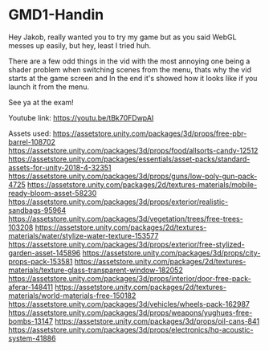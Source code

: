# GMD1-Handin
 
Hey Jakob, really wanted you to try my game but as you said WebGL messes up easily, but hey, least I tried huh.

There are a few odd things in the vid with the most annoying one being a shader problem when switching scenes from the menu, thats why the vid starts at the game screen and In the end it's showed how it looks like if you launch it from the menu.

See ya at the exam!

Youtube link: https://youtu.be/tBk70FDwpAI

Assets used: 
https://assetstore.unity.com/packages/3d/props/free-pbr-barrel-108702
https://assetstore.unity.com/packages/3d/props/food/allsorts-candy-12512
https://assetstore.unity.com/packages/essentials/asset-packs/standard-assets-for-unity-2018-4-32351
https://assetstore.unity.com/packages/3d/props/guns/low-poly-gun-pack-4725
https://assetstore.unity.com/packages/2d/textures-materials/mobile-ready-bloom-asset-58230
https://assetstore.unity.com/packages/3d/props/exterior/realistic-sandbags-95964
https://assetstore.unity.com/packages/3d/vegetation/trees/free-trees-103208
https://assetstore.unity.com/packages/2d/textures-materials/water/stylize-water-texture-153577
https://assetstore.unity.com/packages/3d/props/exterior/free-stylized-garden-asset-145896
https://assetstore.unity.com/packages/3d/props/city-props-pack-153581
https://assetstore.unity.com/packages/2d/textures-materials/texture-glass-transparent-window-182052
https://assetstore.unity.com/packages/3d/props/interior/door-free-pack-aferar-148411
https://assetstore.unity.com/packages/2d/textures-materials/world-materials-free-150182
https://assetstore.unity.com/packages/3d/vehicles/wheels-pack-162987
https://assetstore.unity.com/packages/3d/props/weapons/yughues-free-bombs-13147
https://assetstore.unity.com/packages/3d/props/oil-cans-841
https://assetstore.unity.com/packages/3d/props/electronics/hq-acoustic-system-41886

